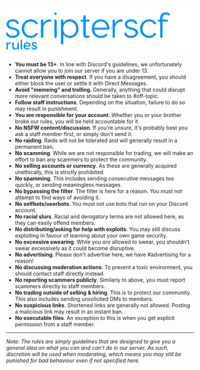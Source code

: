![ScriptersCF Rules](Rules.png)
- **You must be 13+**. In line with Discord's guidelines, we unfortunately cannot allow you to join our server if you are under 13.
- **Treat everyone with respect**. If you have a disagreement, you should either block the user or settle it with Direct Messages.
- **Avoid "memeing" and trolling**. Generally, anything that could disrupt more relevant conversations should be taken to #off-topic.
- **Follow staff instructions**. Depending on the situation, failure to do so may result in punishment.
- **You are responsible for your account**. Whether you or your brother broke our rules, you will be held accountable for it.
- **No NSFW content/discussion**. If you're unsure, it's probably best you ask a staff member first, or simply don't send it.
- **No raiding**. Raids will not be tolerated and will generally result in a permanent ban.
- **No scamming**. While we are not responsible for trading, we will make an effort to ban any scammers to protect the community.
- **No selling accounts or currency**. As these are generally acquired unethically, this is strictly prohibited.
- **No spamming**. This includes sending consecutive messages too quickly, or sending meaningless messages.
- **No bypassing the filter**. The filter is here for a reason. You must not attempt to find ways of avoiding it.
- **No selfbots/userbots**. You must not use bots that run on your Discord account.
- **No racial slurs**. Racial and derogatory terms are not allowed here, as they can easily offend members.
- **No distributing/asking for help with exploits**. You may still discuss exploiting in favour of learning about your own game security.
- **No excessive swearing**. While you *are* allowed to swear, you shouldn't swear excessively as it could become disruptive.
- **No advertising**. Please don't advertise here, we have #advertising for a reason!
- **No discussing moderation actions**. To prevent a toxic environment, you should contact staff directly instead.
- **No reporting scammers publicly**. Similarly to above, you must report scammers directly to staff members.
- **No trading outside of selling & hiring**. This is to protect our community. This also includes sending unsolicited DMs to members.
- **No suspicious links**. Shortened links are generally not allowed. Posting a malicious link may result in an instant ban.
- **No executable files**. An exception to this is when you get explicit permission from a staff member.
___________
*Note: The rules are simply guidelines that are designed to give you a general idea on what you can and can't do in our server. As such, discretion will be used when moderating, which means you may still be punished for bad behaviour even if not specified here.*
